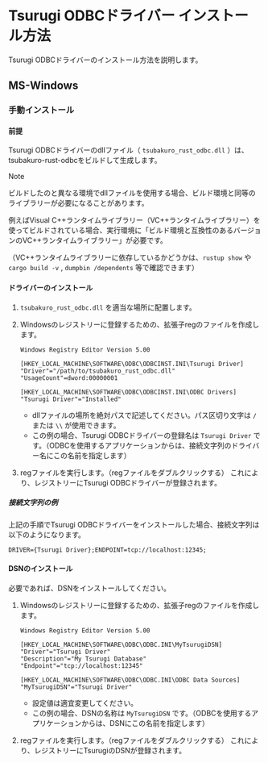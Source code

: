 # Tsurugi ODBCドライバー インストール方法

Tsurugi ODBCドライバーのインストール方法を説明します。

## MS-Windows

### 手動インストール

#### 前提

Tsurugi ODBCドライバーのdllファイル（  `tsubakuro_rust_odbc.dll`  ）は、tsubakuro-rust-odbcをビルドして生成します。

> [!NOTE]
>
> ビルドしたのと異なる環境でdllファイルを使用する場合、ビルド環境と同等のライブラリーが必要になることがあります。
>
> 例えばVisual C++ランタイムライブラリー（VC++ランタイムライブラリー）を使ってビルドされている場合、実行環境に「ビルド環境と互換性のあるバージョンのVC++ランタイムライブラリー」が必要です。
>
> （VC++ランタイムライブラリーに依存しているかどうかは、`rustup show` や `cargo build -v` , `dumpbin /dependents` 等で確認できます）

#### ドライバーのインストール

1. `tsubakuro_rust_odbc.dll` を適当な場所に配置します。

2. Windowsのレジストリーに登録するための、拡張子regのファイルを作成します。

   ```reg
   Windows Registry Editor Version 5.00
   
   [HKEY_LOCAL_MACHINE\SOFTWARE\ODBC\ODBCINST.INI\Tsurugi Driver]
   "Driver"="/path/to/tsubakuro_rust_odbc.dll"
   "UsageCount"=dword:00000001
   
   [HKEY_LOCAL_MACHINE\SOFTWARE\ODBC\ODBCINST.INI\ODBC Drivers]
   "Tsurugi Driver"="Installed"
   ```

   - dllファイルの場所を絶対パスで記述してください。パス区切り文字は `/` または `\\` が使用できます。
   - この例の場合、Tsurugi ODBCドライバーの登録名は `Tsurugi Driver` です。（ODBCを使用するアプリケーションからは、接続文字列のドライバー名にこの名前を指定します）

3. regファイルを実行します。（regファイルをダブルクリックする）
   これにより、レジストリーにTsurugi ODBCドライバーが登録されます。

##### 接続文字列の例

上記の手順でTsurugi ODBCドライバーをインストールした場合、接続文字列は以下のようになります。

```
DRIVER={Tsurugi Driver};ENDPOINT=tcp://localhost:12345;
```

#### DSNのインストール

必要であれば、DSNをインストールしてください。

1. Windowsのレジストリーに登録するための、拡張子regのファイルを作成します。

   ```reg
   Windows Registry Editor Version 5.00
   
   [HKEY_LOCAL_MACHINE\SOFTWARE\ODBC\ODBC.INI\MyTsurugiDSN]
   "Driver"="Tsurugi Driver"
   "Description"="My Tsurugi Database"
   "Endpoint"="tcp://localhost:12345"
   
   [HKEY_LOCAL_MACHINE\SOFTWARE\ODBC\ODBC.INI\ODBC Data Sources]
   "MyTsurugiDSN"="Tsurugi Driver"
   ```

   - 設定値は適宜変更してください。
   - この例の場合、DSNの名称は `MyTsurugiDSN` です。（ODBCを使用するアプリケーションからは、DSNにこの名前を指定します）

2. regファイルを実行します。（regファイルをダブルクリックする）
   これにより、レジストリーにTsurugiのDSNが登録されます。